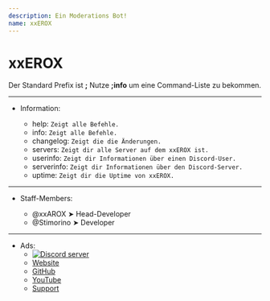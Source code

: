 ```yaml
---
description: Ein Moderations Bot!
name: xxEROX
---
```


# xxEROX

Der Standard Prefix ist **;** Nutze **;info** um eine Command-Liste zu bekommen.

---

- Information:

     - help: ``Zeigt alle Befehle.``
     - info: ``Zeigt alle Befehle.``
     - changelog: ``Zeigt die die Änderungen.``
     - servers: ``Zeigt dir alle Server auf dem xxEROX ist.``
     - userinfo: ``Zeigt dir Informationen über einen Discord-User.``
     - serverinfo: ``Zeigt dir Informationen über den Discord-Server.``
     - uptime: ``Zeigt dir die Uptime von xxEROX.``
---

- Staff-Members:

     - @xxAROX ➤ Head-Developer
     - @Stimorino ➤ Developer
---

- Ads:
     - <a href="https://discord.gg/cYHtYYv"><img src="https://discordapp.com/api/guilds/605725395752452115/embed.png" alt="Discord server"/></a>
     - [Website](http://enerybot.de/xxerox/)
     - [GitHub](https://github.com/Aromastoffe/)
     - [YouTube](https://youtube.com/c/Aromastoffe/)
     - [Support](https://discordapp.com/invite/XwuyVAR)

